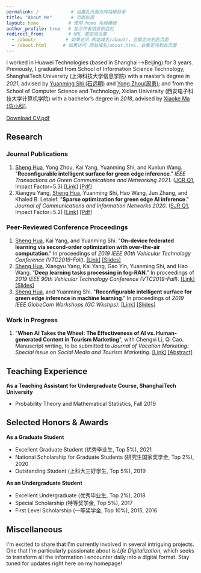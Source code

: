 ```yaml
---
permalink: /            # 设置此页面为网站根目录
title: "About Me"       # 页面标题
layout: home           # 使用 home 布局模板
author_profile: true   # 显示作者信息侧边栏
redirect_from:         # URL 重定向设置
  - /about/           # 如果访问 网站域名/about/，会重定向到此页面
  - /about.html      # 如果访问 网站域名/about.html，会重定向到此页面
---
```


I worked in Huawei Technologies (based in Shanghai-->Beijing) for 3 years. Previously, I graduated from School of Information Science Technology, ShanghaiTech University (上海科技大学信息学院) with a master’s degree in *2021*, advised by [Yuanming Shi (石远明)](https://faculty.sist.shanghaitech.edu.cn/faculty/shiym/home.html) and [Yong Zhou(周勇)](https://faculty.sist.shanghaitech.edu.cn/faculty/zhouyong/); and from the School of Computer Science and Technology, Xidian University (西安电子科技大学计算机学院) with a bachelor’s degree in *2018*, advised by [Xiaoke Ma (马小科)](https://web.xidian.edu.cn/xkma/).



[Download CV.pdf](http://dreamerhua.github.io/files/CV_huasheng.pdf)


## <span id="research">Research</span>
### Journal Publications
1. <u>Sheng Hua</u>, Yong Zhou, Kai Yang, Yuanming Shi, and Kunlun Wang. 
"**Reconfigurable intelligent surface for green edge inference**." *IEEE 
Transactions on Green Communications and Networking 2021*. ([JCR Q1](https://wos-journal.info/journalid/15362), Impact Factor=5.3) [[Link]](https://ieeexplore.ieee.org/abstract/document/9352968) [[Pdf]](http://dreamerhua.github.io/files/TGCN_paper.pdf)
2. Xiangyu Yang, <u>Sheng Hua</u>, Yuanming Shi, Hao Wang, Jun Zhang, and Khaled B. Letaief. "**Sparse optimization for green edge AI inference**." *Journal of Communications and Information Networks 2020*. ([SJR Q1](https://www.scimagojr.com/journalsearch.php?q=21101056433&tip=sid&clean=0), Impact Factor=5.2) [[Link]](https://ieeexplore.ieee.org/document/9055106) [[Pdf]](http://dreamerhua.github.io/files/JCIN_paper.pdf)

### Peer-Reviewed Conference Proceedings
1. <u>Sheng Hua</u>, Kai Yang, and Yuanming Shi. "**On-device federated learning via second-order optimization with over-the-air computation**." In proceedings of *2019 IEEE 90th Vehicular Technology Conference (VTC2019-Fall)*. [[Link]](https://ieeexplore.ieee.org/document/8891310) [[Slides]](https://dreamerhua.github.io/files/[VTC19]On-device%20Fed%20Learning%20slides.pdf)
2. <u>Sheng Hua</u>, Xiangyu Yang, Kai Yang, Gao Yin, Yuanming Shi, and Hao Wang. "**Deep learning tasks processing in fog-RAN**." In proceedings of *2019 IEEE 90th Vehicular Technology Conference (VTC2019-Fall)*. [[Link]](https://ieeexplore.ieee.org/document/8891505/) [[Slides]](https://dreamerhua.github.io/files/[VTC19]Fog-RAN%20slides.pdf)
3. <u>Sheng Hua</u>, and Yuanming Shi. "**Reconfigurable intelligent surface for green edge inference in machine learning**." In proceedings of *2019 IEEE GlobeCom Workshops (GC Wkshps)*. [[Link]](https://ieeexplore.ieee.org/document/9024398/) [[Slides]](https://dreamerhua.github.io/files/[GlobeCom19]RIS%20for%20Green%20Edge%20Inference%20slides.pdf)

### Work in Progress
1. "**When AI Takes the Wheel: The Effectiveness of AI vs. Human-generated Content in Tourism Marketing**", with Chengxi Li, Qi Cao. Manuscript writing, to be submitted to *Journal of Vacation Marketing: Special Issue on Social Media and Tourism Marketing*. [[Link]](https://journals.sagepub.com/page/jvm/call-for-papers) [[Abstract]](http://dreamerhua.github.io/files/JVM_Abstract.pdf)


## <span id="teaching">Teaching Experience</span>
**As a Teaching Assistant for Undergraduate Course, ShanghaiTech University**
* Probability Theory and Mathematical Statistics, Fall 2019


## <span id="honors">Selected Honors & Awards</span>
**As a Graduate Student**
* Excellent Graduate Student (优秀毕业生, Top 5%), 2021
* National Scholarship for Graduate Students (研究生国家奖学金, Top 2%), 2020
* Outstanding Student (上科大三好学生, Top 5%), 2019
 
**As an Undergraduate Student**
* Excellent Undergraduate (优秀毕业生, Top 2%), 2018
* Special Scholarship (特等奖学金, Top 5%), 2017
* First Level Scholarship (一等奖学金, Top 10%), 2015, 2016


## <span id="miscellaneous">Miscellaneous</span>
I'm excited to share that I'm currently involved in several intriguing projects. One that I'm particularly passionate about is *Life Digitalization*, which seeks to transform all the information I encounter daily into a digital format. Stay tuned for updates right here on my homepage!






